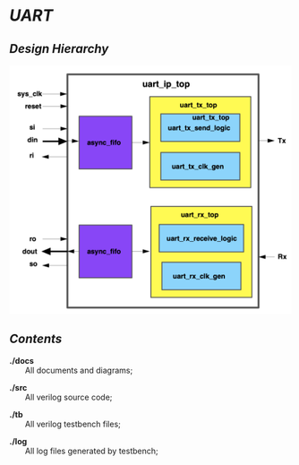 <!--
 * @Author: Yihao Wang
 * @Date: 2020-05-02 00:21:51
 * @LastEditTime: 2020-05-04 04:32:07
 * @LastEditors: Please set LastEditors
 * @Description: README.md for uart project
 * @FilePath: /uart/README.md
 -->
  ***UART***
===========
***Design Hierarchy***
---------------------
![avatar](./docs/diagram/uart_ip_top.png)

***Contents***
-----------
**./docs**                 
&emsp;&emsp;All documents and diagrams;

**./src**            
&emsp;&emsp;All verilog source code;

**./tb**            
&emsp;&emsp;All verilog testbench files;

**./log**            
&emsp;&emsp;All log files generated by testbench;